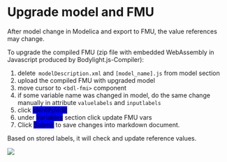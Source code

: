 # Upgrade model and FMU

After model change in Modelica and export to FMU, the value references may change.

To upgrade the compiled FMU (zip file with embedded WebAssembly in Javascript produced by Bodylight.js-Compiler):

1. delete` modelDescription.xml` and `[model_name].js` from model section
2. upload the compiled FMU with upgraded model
3. move cursor to <`bdl-fmi>` component
4. if some variable name was changed in model, do the same change manually in attribute `valuelabels` and `inputlabels`
5. click <mark style="background-color:blue;">identify/edit</mark>
6. under <mark style="background-color:blue;">Variables</mark> section click update FMU vars
7. Click <mark style="background-color:blue;">Submit</mark> to save changes into markdown document.

Based on stored labels, it will check and update reference values.

![](../.gitbook/assets/2e7gQAc60D.gif)
